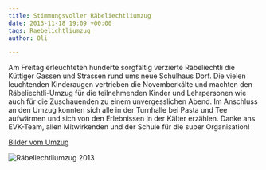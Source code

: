 ```yaml
---
title: Stimmungsvoller Räbeliechtliumzug
date: 2013-11-18 19:09 +00:00
tags: Raebelichtliumzug
author: Oli

---
```


Am Freitag erleuchteten hunderte sorgfältig verzierte Räbeliechtli die Küttiger Gassen und Strassen rund ums neue Schulhaus Dorf. Die vielen leuchtenden Kinderaugen vertrieben die Novemberkälte und machten den Räbeliechtli-Umzug für die teilnehmenden Kinder und Lehrpersonen wie auch für die Zuschauenden zu einem unvergesslichen Abend.
Im Anschluss an den Umzug konnten sich alle in der Turnhalle bei Pasta und Tee aufwärmen und sich von den Erlebnissen in der Kälter erzählen. Danke ans EVK-Team, allen Mitwirkenden und der Schule für die super Organisation!

[Bilder vom Umzug](https://picasaweb.google.com/107133230741464099788/Rabeliechtliumzug2013#slideshow/5947681146818129058 "Räbeliechtliumzug 2013")

![Räbeliechtliumzug 2013](/download/news/Raebeliechtli-2013.jpg)

